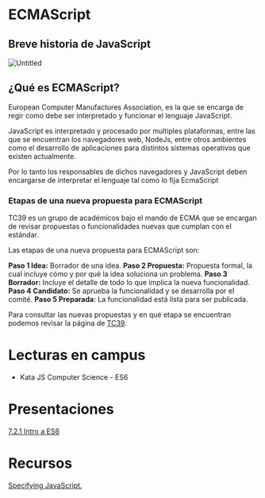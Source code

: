 # ECMAScript

## Breve historia de JavaScript

![Untitled](ECMAScript%20ca73f895762d4f51a2d0f4207fbbac81/ecmascript.png)

## ¿Qué es ECMAScript?

European Computer Manufactures Association, es la que se encarga de regir como debe ser interpretado y funcionar el lenguaje JavaScript.

JavaScript es interpretado y procesado por multiples plataformas, entre las que se encuentran los navegadores web, NodeJs, entre otros ambientes como el desarrollo de aplicaciones para distintos sistemas operativos que existen actualmente.

Por lo tanto los responsables de dichos navegadores y JavaScript deben encargarse de interpretar el lenguaje tal como lo fija EcmaScript

### Etapas de una nueva propuesta para ECMAScript

TC39 es un grupo de académicos bajo el mando de ECMA que se encargan de revisar propuestas o funcionalidades nuevas que cumplan con el estándar.

Las etapas de una nueva propuesta para ECMAScript son:

**Paso 1 Idea:** Borrador de una idea.
**Paso 2 Propuesta:** Propuesta formal, la cual incluye cómo y por qué la idea soluciona un problema.
**Paso 3 Borrador:** Incluye el detalle de todo lo que implica la nueva funcionalidad.
**Paso 4 Candidato:** Se aprueba la funcionalidad y se desarrolla por el comité.
**Paso 5 Preparada:** La funcionalidad está lista para ser publicada.

Para consultar las nuevas propuestas y en qué etapa se encuentran podemos revisar la página de [TC39](https://tc39.es/).

# Lecturas en campus

- Kata JS Computer Science - ES6

# Presentaciones

[7.2.1 Intro a ES6](https://docs.google.com/presentation/d/1hlXGq9zt2A47k_hiq8Wtst2_JsD-Xrkq3x42QtaNgC4/edit?usp=sharing)

# Recursos

[Specifying JavaScript.](https://tc39.es/)